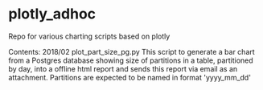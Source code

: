 # plotly_adhoc
Repo for various charting scripts based on plotly

Contents: 
2018/02 plot_part_size_pg.py This script to generate a bar chart from a Postgres database showing size of partitions in a table,
        partitioned by day, into a offline html report and sends this report via email as an attachment.
        Partitions are expected to be named in format 'yyyy_mm_dd'
